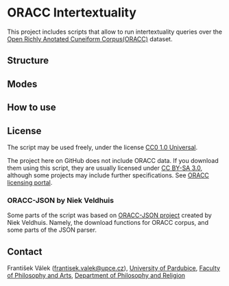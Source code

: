 # ORACC Intertextuality
This project includes scripts that allow to run intertextuality queries over the [Open Richly Anotated Cuneiform Corpus(ORACC)](https://oracc.museum.upenn.edu/) dataset.

## Structure

## Modes

## How to use

## License
The script may be used freely, under the license [CC0 1.0 Universal](https://creativecommons.org/publicdomain/zero/1.0/).

The project here on GitHub does not include ORACC data. If you download them using this script, they are usually licensed under [CC BY-SA 3.0](https://creativecommons.org/licenses/by-sa/3.0/deed), although some projects may include further specifications. See [ORACC licensing portal](http://oracc.ub.uni-muenchen.de/doc/about/licensing/index.html).

### ORACC-JSON by Niek Veldhuis
Some parts of the script was based on [ORACC-JSON project](https://github.com/niekveldhuis/ORACC-JSON) created by Niek Veldhuis. Namely, the download functions for ORACC corpus, and some parts of the JSON parser.

## Contact
František Válek (frantisek.valek@upce.cz), [University of Pardubice](https://www.upce.cz/), [Faculty of Philosophy and Arts](https://ff.upce.cz/), [Department of Philosophy and Religion](https://kfr.upce.cz/en)
